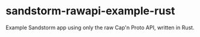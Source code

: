 # sandstorm-rawapi-example-rust
Example Sandstorm app using only the raw Cap'n Proto API, written in Rust.

